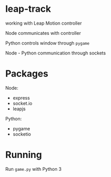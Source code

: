 # leap-track
working with Leap Motion controller

Node communicates with controller

Python controls window through `pygame`

Node - Python communication through sockets

# Packages
Node:
- express
- socket.io
- leapjs

Python:
- pygame
- socketio

# Running
Run `game.py` with Python 3
